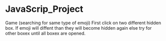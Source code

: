 # JavaScrip_Project
Game (searching for same type of emoji)
First click on two different hidden box.
If emoji will diffent than they will become hidden again else try for other boxex until all boxex are opened.
